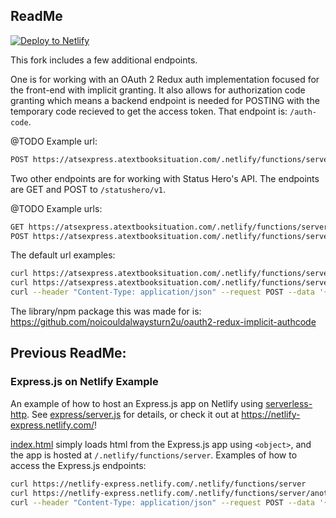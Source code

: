 ## ReadMe

[![Deploy to
Netlify](https://www.netlify.com/img/deploy/button.svg)](https://app.netlify.com/start/deploy?repository=https://github.com/noicouldalwaysturn2u/netlify-express)

This fork includes a few additional endpoints.

One is for working with an OAuth 2 Redux auth implementation focused for the front-end with implicit granting. It also allows for authorization code granting which means a backend endpoint is needed for POSTING with the temporary code recieved to get the access token. That endpoint is: `/auth-code`.

@TODO
Example url:
```sh
POST https://atsexpress.atextbooksituation.com/.netlify/functions/server/auth-code
```

Two other endpoints are for working with Status Hero's API. The endpoints are GET and POST to `/statushero/v1`.

@TODO
Example urls:

```sh
GET https://atsexpress.atextbooksituation.com/.netlify/functions/server/statushero/v1/
POST https://atsexpress.atextbooksituation.com/.netlify/functions/server/statushero/v1/
```

The default url examples:

```sh
curl https://atsexpress.atextbooksituation.com/.netlify/functions/server
curl https://atsexpress.atextbooksituation.com/.netlify/functions/server/another
curl --header "Content-Type: application/json" --request POST --data '{"json":"POST"}' https://atsexpress.atextbooksituation.com/.netlify/functions/server
```

The library/npm package this was made for is:
https://github.com/noicouldalwaysturn2u/oauth2-redux-implicit-authcode


## Previous ReadMe:

### Express.js on Netlify Example

An example of how to host an Express.js app on Netlify using
[serverless-http](https://github.com/dougmoscrop/serverless-http). See
[express/server.js](express/server.js) for details, or check it out at
https://netlify-express.netlify.com/!

[index.html](index.html) simply loads html from the Express.js app using `<object>`, and the
app is hosted at `/.netlify/functions/server`. Examples of how to access the
Express.js endpoints:

```sh
curl https://netlify-express.netlify.com/.netlify/functions/server
curl https://netlify-express.netlify.com/.netlify/functions/server/another
curl --header "Content-Type: application/json" --request POST --data '{"json":"POST"}' https://netlify-express.netlify.com/.netlify/functions/server
```
